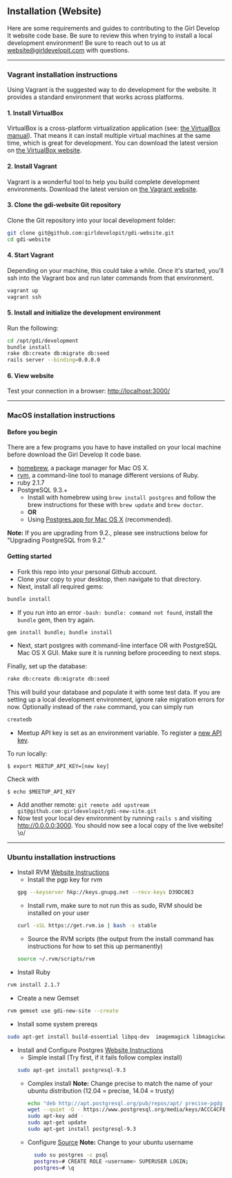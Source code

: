 ## Installation (Website)

Here are some requirements and guides to contributing to the Girl Develop It website code base. Be sure to review this when trying to install a local development environment! Be sure to reach out to us at [website@girldevelopit.com](mailto:website@girldevelopit.com) with questions.

---

### Vagrant installation instructions

Using Vagrant is the suggested way to do development for the website. It provides a standard environment that works across platforms.

#### 1. Install VirtualBox
VirtualBox is a cross-platform virtualization application (see: [the VirtualBox manual](https://www.virtualbox.org/manual/ch01.html)). That means it can install multiple virtual machines at the same time, which is great for development. You can download the latest version on [the VirtualBox website](https://www.virtualbox.org/wiki/Downloads).

#### 2. Install Vagrant
Vagrant is a wonderful tool to help you build complete development environments. Download the latest version on [the Vagrant website](https://www.vagrantup.com/downloads.html).

#### 3. Clone the gdi-website Git repository
Clone the Git repository into your local development folder:

```sh
git clone git@github.com:girldevelopit/gdi-website.git
cd gdi-website
```

#### 4. Start Vagrant
Depending on your machine, this could take a while. Once it's started, you'll ssh into the Vagrant box and run later commands from that environment.

```sh
vagrant up
vagrant ssh
```

#### 5. Install and initialize the development environment
Run the following:

```sh
cd /opt/gdi/development
bundle install
rake db:create db:migrate db:seed
rails server --binding=0.0.0.0
```

#### 6. View website
Test your connection in a browser: [http://localhost:3000/](http://localhost:3000/)

---

### MacOS installation instructions

#### Before you begin

There are a few programs you have to have installed on your local machine before download the Girl Develop It code base.

* [homebrew](http://brew.sh/), a package manager for Mac OS X.
* [rvm](http://rvm.io/), a command-line tool to manage different versions of Ruby.
* ruby 2.1.7
* PostgreSQL 9.3.+
  * Install with homebrew using `brew install postgres` and follow the brew instructions for these with `brew update` and `brew doctor`.
  * **OR**
  * Using [Postgres.app for Mac OS X](http://www.postgresql.org/download/macosx/) (recommended).

**Note:** If you are upgrading from 9.2., please see instructions below for "Upgrading PostgreSQL from 9.2."

#### Getting started

- Fork this repo into your personal Github account.
- Clone _your_ copy to your desktop, then navigate to that directory.
- Next, install all required gems:

```sh
bundle install
```

- If you run into an error `-bash: bundle: command not found`, install the `bundle` gem, then try again.
```sh
gem install bundle; bundle install
```

- Next, start postgres with command-line interface OR with PostgreSQL Mac OS X GUI. Make sure it is running before proceeding to next steps.

Finally, set up the database:

```sh
rake db:create db:migrate db:seed
```

This will build your database and populate it with some test data. If you are setting up a local development environment, ignore rake migration errors for now. Optionally instead of the `rake` command, you can simply run

```sh
createdb
```

- Meetup API key is set as an environment variable. To register a [new API key](https://secure.meetup.com/meetup_api/key/).

To run locally:
```
$ export MEETUP_API_KEY=[new key]
```

Check with
```
$ echo $MEETUP_API_KEY
```

- Add another remote:
   `git remote add upstream git@github.com:girldevelopit/gdi-new-site.git`
- Now test your local dev environment by running `rails s` and visiting http://0.0.0.0:3000. You should now see a local copy of the live website! \o/

---

### Ubuntu installation instructions
* Install RVM [Website Instructions](http://rvm.io/rvm/install)
  * Install the pgp key for rvm
  ```sh
  gpg --keyserver hkp://keys.gnupg.net --recv-keys D39DC0E3
  ```
  * Install rvm, make sure to not run this as sudo, RVM should be installed on your user
  ```sh
  curl -sSL https://get.rvm.io | bash -s stable
  ```
  * Source the RVM scripts (the output from the install command has instructions for how to set this up permanently)
  ```sh
  source ~/.rvm/scripts/rvm
  ```
* Install Ruby
```sh
rvm install 2.1.7
```
* Create a new Gemset
```sh
rvm gemset use gdi-new-site --create
```
* Install some system prereqs
```sh
sudo apt-get install build-essential libpq-dev  imagemagick libmagickwand-dev nodejs
```
* Install and Configure Postgres [Website Instructions](http://www.postgresql.org/download/linux/ubuntu/)
  * Simple install (Try first, if it fails follow complex install)
  ```sh
  sudo apt-get install postgresql-9.3
  ```
  * Complex install
  **Note:** Change precise to match the name of your ubuntu distribution (12.04 = precise, 14.04 = trusty)

    ```sh
    echo "deb http://apt.postgresql.org/pub/repos/apt/ precise-pgdg main" > /etc/apt/sources.list.d/pgdg.list
    wget --quiet -O - https://www.postgresql.org/media/keys/ACCC4CF8.asc | \
    sudo apt-key add -
    sudo apt-get update
    sudo apt-get install postgresql-9.3
    ```
  * Configure [Source](https://stackoverflow.com/questions/11092807/installing-postgresql-on-ubuntu-for-ruby-on-rails)
  **Note:** Change <username> to your ubuntu username

    ```sh
      sudo su postgres -c psql
      postgres=# CREATE ROLE <username> SUPERUSER LOGIN;
      postgres=# \q
     ```
